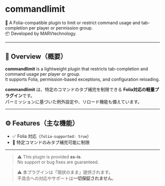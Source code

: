# commandlimit

🛑 A Folia-compatible plugin to limit or restrict command usage and tab-completion per player or permission group.  
📦 Developed by MARVtechnology.

---

## 📝 Overview（概要）

**commandlimit** is a lightweight plugin that restricts tab-completion and command usage per player or group.  
It supports Folia, permission-based exceptions, and configuration reloading.

**commandlimit** は、特定のコマンドのタブ補完を制限できる **Folia対応の軽量プラグイン**です。  
パーミッションに基づいた例外設定や、リロード機能も備えています。

---

## ⚙️ Features（主な機能）

- ✅ Folia 対応（`folia-supported: true`）
- 🧩 特定コマンドのみタブ補完可能に制限

---

> ⚠️ This plugin is provided **as-is**.  
> No support or bug fixes are guaranteed.

> ⚠️ 本プラグインは「現状のまま」提供されます。  
> 不具合への対応やサポートは**一切保証されません**。
